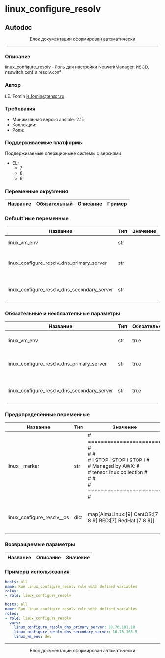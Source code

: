 linux_configure_resolv
=========

## Autodoc

<p style="text-align: center;">Блок документации сформирован автоматически</p>

---

### Описание

linux_configure_resolv - Роль для настройки NetworkManager, NSCD, nsswitch.conf и resolv.conf

### Автор

I.E. Fomin <ie.fomin@tensor.ru>

### Требования

- Минимальная версия ansible: 2.15
- Коллекции:
- Роли:

### Поддерживаемые платформы

Поддерживаемые операционыне системы с версиями

- EL:
  - 7
  - 8
  - 9

### Переменные окружения

| Название         | Обязательный             | Описание         | Пример       |
| ------------------------ | ------------------------------------ | ------------------------ | ------------------ |

### Default'ные переменные

| Название                                    | Тип    | Значение         | Описание                                   |
| --------------------------------------------------- | --------- | ------------------------ | -------------------------------------------------- |
| linux_vm_env                                | str    | <nil>            | Имя окружения                              |
| linux_configure_resolv_dns_primary_server   | str    | <nil>            | IP Первичного DNS сервера                  |
| linux_configure_resolv_dns_secondary_server | str    | <nil>            | IP Вторичного DNS сервера                  |

### Обязательные и необязательные параметры

| Название                                    | Тип    | Обязательный             | Значение              | Описание                                   |
| --------------------------------------------------- | --------- | ------------------------------------ | ----------------------------- | -------------------------------------------------- |
| linux_vm_env                                | str    | true                     | 'prod', 'mgmt', 'dev' | Имя окружения                              |
| linux_configure_resolv_dns_primary_server   | str    | true                     |                       | IP Первичного DNS сервера                  |
| linux_configure_resolv_dns_secondary_server | str    | true                     |                       | IP Вторичного DNS сервера                  |

### Предопределённые переменные

| Название                   | Тип    | Значение                                                                                                                                                                                                                  | Описание                                                                                  |
| ---------------------------------- | --------- | --------------------------------------------------------------------------------------------------------------------------------------------------------------------------------------------------------------------------------- | ------------------------------------------------------------------------------------------------- |
| linux__marker              | str    | # ======================= #<br>#                         #<br># ! STOP ! STOP ! STOP !  #<br>#     Managed by AWX:     #<br># tensor.linux collection #<br>#                         #<br># ======================= #<br> | Баннер коллекции tensor.linux                                                             |
| linux_configure_resolv__os | dict   | map[AlmaLinux:[9] CentOS:[7 8 9] RED:[7] RedHat:[7 8 9]]                                                                                                                                                                  | Словарь из названий дистрибутивов ОС и их версий                                          |


### Возвращаемые параметры
| Название         | Описание         | Значение         |
| ------------------------ | ------------------------ | ------------------------ |


### Примеры использования

```yaml
hosts: all
name: Run linux_configure_resolv role with defined variables
roles:
- role: linux_configure_resolv
```

```yaml
hosts: all
name: Run linux_configure_resolv role with defined variables
roles:
- role: linux_configure_resolv
  vars:
    linux_configure_resolv_dns_primary_server: 10.76.101.10
    linux_configure_resolv_dns_secondary_server: 10.76.165.5
    linux_vm_env: dev
```


---
<p style="text-align: center;">Блок документации сформирован автоматически</p>
